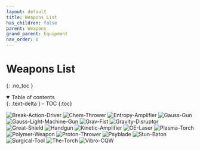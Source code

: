 ```yaml
---
layout: default
title: Weapons List
has_children: false
parent: Weapons
grand_parent: Equipment
nav_order: 0
---
```

# Weapons List
{: .no_toc }

<details open markdown="block">
  <summary>
    Table of contents
  </summary>
  {: .text-delta }
- TOC
{:toc}
</details>

![Break-Action-Driver](Game/Blocks/Break-Action-Driver)
![Chem-Thrower](Game/Blocks/Chem-Thrower)
![Entropy-Amplifier](Game/Blocks/Entropy-Amplifier)
![Gauss-Gun](Game/Blocks/Gauss-Gun)
![Gauss-Light-Machine-Gun](Game/Blocks/Gauss-Light-Machine-Gun)
![Grav-Fist](Game/Blocks/Grav-Fist)
![Gravity-Disruptor](Game/Blocks/Gravity-Disruptor)
![Great-Shield](Game/Blocks/Great-Shield)
![Handgun](Game/Blocks/Handgun)
![Kinetic-Amplifier](Game/Blocks/Kinetic-Amplifier)
![OE-Laser](Game/Blocks/OE-Laser)
![Plasma-Torch](Game/Blocks/Plasma-Torch)
![Polymer-Weapon](Game/Blocks/Polymer-Weapon)
![Proton-Thrower](Game/Blocks/Proton-Thrower)
![Psyblade](Game/Blocks/Psyblade)
![Stun-Baton](Game/Blocks/Stun-Baton)
![Surgical-Tool](Game/Blocks/Surgical-Tool)
![The-Torch](Game/Blocks/The-Torch)
![Vibro-CQW](Game/Blocks/Vibro-CQW)